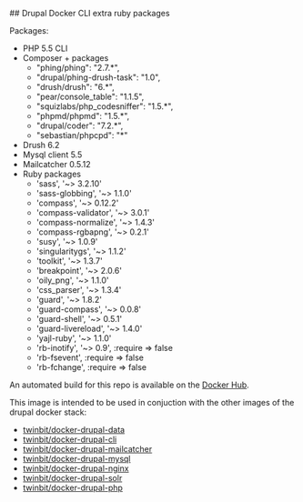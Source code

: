 
## Drupal Docker CLI extra ruby packages

Packages:
 - PHP 5.5 CLI
 - Composer + packages
    - "phing/phing": "2.7.*",
    - "drupal/phing-drush-task": "1.0",
    - "drush/drush": "6.*",
    - "pear/console_table": "1.1.5",
    - "squizlabs/php_codesniffer": "1.5.*",
    - "phpmd/phpmd": "1.5.*",
    - "drupal/coder": "7.2.*",
    - "sebastian/phpcpd": "*"
 - Drush 6.2
 - Mysql client 5.5
 - Mailcatcher 0.5.12
 - Ruby packages
   - 'sass', '~> 3.2.10'
   - 'sass-globbing', '~> 1.1.0'
   - 'compass', '~> 0.12.2'
   - 'compass-validator', '~> 3.0.1'
   - 'compass-normalize', '~> 1.4.3'
   - 'compass-rgbapng', '~> 0.2.1'
   - 'susy', '~> 1.0.9'
   - 'singularitygs', '~> 1.1.2'
   - 'toolkit', '~> 1.3.7'
   - 'breakpoint', '~> 2.0.6'
   - 'oily_png', '~> 1.1.0'
   - 'css_parser', '~> 1.3.4'
   - 'guard', '~> 1.8.2'
   - 'guard-compass', '~> 0.0.8'
   - 'guard-shell', '~> 0.5.1'
   - 'guard-livereload', '~> 1.4.0'
   - 'yajl-ruby', '~> 1.1.0'
   - 'rb-inotify', '~> 0.9', :require => false
   - 'rb-fsevent', :require => false
   - 'rb-fchange', :require => false


An automated build for this repo is available on the [Docker Hub](https://registry.hub.docker.com/u/twinbit).

This image is intended to be used in conjuction with the other images of the drupal docker stack:

- [twinbit/docker-drupal-data](https://github.com/twinbit/docker-drupal-data)
- [twinbit/docker-drupal-cli](https://github.com/twinbit/docker-drupal-cli)
- [twinbit/docker-drupal-mailcatcher](https://github.com/twinbit/docker-drupal-mailcatcher)
- [twinbit/docker-drupal-mysql](https://github.com/twinbit/docker-drupal-mysql)
- [twinbit/docker-drupal-nginx](https://github.com/twinbit/docker-drupal-nginx)
- [twinbit/docker-drupal-solr](https://github.com/twinbit/docker-drupal-solr)
- [twinbit/docker-drupal-php](https://github.com/twinbit/docker-drupal-php)
